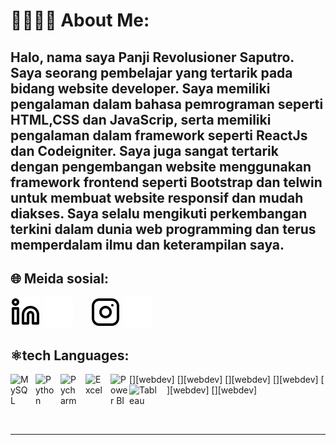 # 👨🏻‍💻👋 About Me:
## Halo, nama saya Panji Revolusioner Saputro. Saya seorang pembelajar yang tertarik pada bidang website developer. Saya memiliki pengalaman dalam bahasa pemrograman seperti HTML,CSS dan JavaScrip, serta memiliki pengalaman  dalam framework seperti ReactJs dan Codeigniter. Saya juga sangat tertarik dengan pengembangan website menggunakan framework frontend seperti Bootstrap dan telwin untuk membuat website responsif dan mudah diakses. Saya selalu mengikuti perkembangan terkini dalam dunia web programming dan terus memperdalam ilmu dan keterampilan saya.

## 🌐 Meida sosial:
[![website](./img/linkedin-light.svg)](https://www.linkedin.com/in/panji-revolusioner#gh-light-mode-only)
[![website](./img/linkedin-dark.svg)](https://www.linkedin.com/in/panji-revolusioner#gh-dark-mode-only)
&nbsp;&nbsp;
&nbsp;&nbsp;
[![website](./img/instagram-light.svg)](https://instagram.com/sipanjirevo#gh-light-mode-only)
[![website](./img/instagram-dark.svg)](https://instagram.com/sipanjirevo#gh-dark-mode-only)

## ⚛️tech Languages:

[<img align="left" alt="MySQL" width="30px" src="[https://cdn.jsdelivr.net/gh/devicons/devicon/icons/mysql/mysql-original.svg](https://upload.wikimedia.org/wikipedia/commons/thumb/3/38/HTML5_Badge.svg/768px-HTML5_Badge.svg.png?20110131171049)" style="padding-right:10px;" />][webdev]
[<img align="left" alt="Python" width="30px" src="https://upload.wikimedia.org/wikipedia/commons/thumb/c/c3/Python-logo-notext.svg/110px-Python-logo-notext.svg.png?20100317150552" style="padding-right:10px;" />][webdev]
[<img align="left" alt="Pycharm" width="30px" src="https://upload.wikimedia.org/wikipedia/commons/thumb/1/1d/PyCharm_Icon.svg/220px-PyCharm_Icon.svg.png" style="padding-right:10px;" />][webdev]
[<img align="left" alt="Excel" width="30px" src="https://is2-ssl.mzstatic.com/image/thumb/Purple126/v4/a8/fd/5a/a8fd5a84-c6f1-355f-3b9f-6e86598efaa3/XCEL.png/1200x630bb.png" style="padding-right:10px;" />][webdev]
[<img align="left" alt="Power BI" width="30px" src="https://powerbi.microsoft.com/pictures/application-logos/svg/powerbi.svg" style="padding-right:0px;" />][webdev]
[<img align="left" alt="Tableau" width="50px" src="https://logos-world.net/wp-content/uploads/2021/10/Tableau-Symbol.png" style="padding-right:10px;" />][webdev]

<br />
<br />

---





